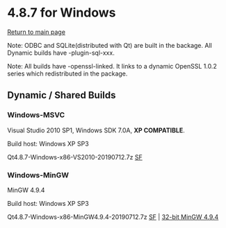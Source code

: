 # 4.8.7 for Windows

[Return to main page](index.md)

Note: ODBC and SQLite(distributed with Qt) are built in the backage. All Dynamic builds have -plugin-sql-xxx.

Note: All builds have -openssl-linked. It links to a dynamic OpenSSL 1.0.2 series which redistributed in the package.

## Dynamic / Shared Builds

### Windows-MSVC

Visual Studio 2010 SP1, Windows SDK 7.0A, __XP COMPATIBLE__.

Build host: Windows XP SP3

Qt4.8.7-Windows-x86-VS2010-20190712.7z [SF](https://sourceforge.net/projects/fsu0413-qtbuilds/files/Qt4.8/Windows-x86/Qt4.8.7-Windows-x86-VS2010-20190712.7z)

### Windows-MinGW

MinGW 4.9.4

Build host: Windows XP SP3

Qt4.8.7-Windows-x86-MinGW4.9.4-20190712.7z [SF](https://sourceforge.net/projects/fsu0413-qtbuilds/files/Qt4.8/Windows-x86/Qt4.8.7-Windows-x86-MinGW4.9.4-20190712.7z) | [32-bit MinGW 4.9.4](https://sourceforge.net/projects/mingw-w64/files/Toolchains%20targetting%20Win32/Personal%20Builds/mingw-builds/4.9.4/threads-posix/dwarf/i686-4.9.4-release-posix-dwarf-rt_v5-rev0.7z)
